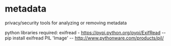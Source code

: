 # metadata
privacy/security tools for analyzing or removing metadata 

python libraries required:
exifread - https://pypi.python.org/pypi/ExifRead -- pip install exifread
PIL 'Image' -- http://www.pythonware.com/products/pil/
